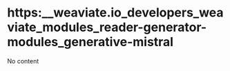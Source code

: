 # https:__weaviate.io_developers_weaviate_modules_reader-generator-modules_generative-mistral
No content